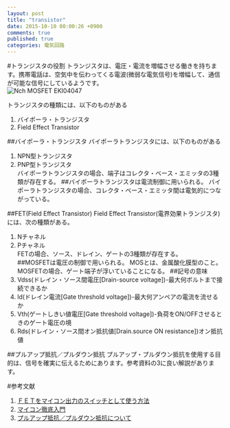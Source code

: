 ```yaml
---
layout: post
title: "transistor"
date: 2015-10-10 00:00:26 +0900
comments: true
published: true
categories: 電気回路
---
```

#トランジスタの役割
トランジスタは、電圧・電流を増幅させる働きを持ちます。携帯電話は、空気中を伝わってくる電波(微弱な電気信号)を増幅して、通信が可能な信号にしているようです。  
![Nch MOSFET EKI04047](http://akizukidenshi.com/img/goods/C/I-08423.jpg)

トランジスタの種類には、以下のものがある  
1. バイポーラ・トランジスタ  
2. Field Effect Transistor  

##バイポーラ・トランジスタ
バイポーラトランジスタには、以下のものがある  
1. NPN型トランジスタ  
2. PNP型トランジスタ  
バイポーラトランジスタの場合、端子はコレクタ・ベース・エミッタの3種類が存在する。
##バイポーラトランジスタは電流制御に用いられる。
バイポーラトランジスタの場合、コレクタ・ベース・エミッタ間は電気的につながっている。

##FET(Field Effect Transistor)
Field Effect Transistor(電界効果トランジスタ)には、次の種類がある。  
1. Nチャネル  
2. Pチャネル  
FETの場合、ソース、ドレイン、ゲートの3種類が存在する。  
##MOSFETは電圧の制御で用いられる。
MOSとは、金属酸化膜型のこと。
MOSFETの場合、ゲート端子が浮いていることになる。
##記号の意味
1. Vdss(ドレイン・ソース間電圧[Drain-source voltage])-最大何ボルトまで接続できるか  
2. ld(ドレイン電流[Gate threshold voltage])-最大何アンペアの電流を流せるか  
3. Vth(ゲートしきい値電圧[Gate threshold voltage])-負荷をON/OFFさせるときのゲート電圧の境  
4. Rds(ドレイン・ソース間オン抵抗値[Drain.source ON resistance])オン抵抗値  

##プルアップ抵抗／プルダウン抵抗
プルアップ・プルダウン抵抗を使用する目的は、信号を確実に伝えるためにあります。参考資料の3に良い解説があります。


#参考文献  
1. [ＦＥＴをマイコン出力のスイッチとして使う方法](http://www.geocities.jp/zattouka/GarageHouse/micon/circuit/FET.htm)
2. [マイコン徹底入門](http://miqn.net/periph/63.html)
3. [プルアップ抵抗／プルダウン抵抗について](http://www.geocities.jp/zattouka/GarageHouse/micon/circuit/pullup.htm)

